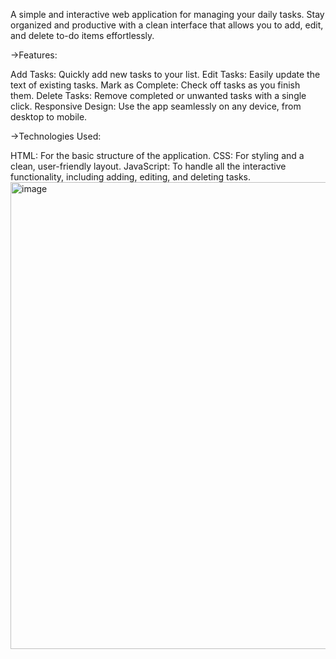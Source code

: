 A simple and interactive web application for managing your daily tasks. Stay organized and productive with a clean interface that allows you to add, edit, and delete to-do items effortlessly.

 ->Features:
  
Add Tasks: Quickly add new tasks to your list.
Edit Tasks: Easily update the text of existing tasks.
Mark as Complete: Check off tasks as you finish them.
Delete Tasks: Remove completed or unwanted tasks with a single click.
Responsive Design: Use the app seamlessly on any device, from desktop to mobile.

->Technologies Used:
  
HTML: For the basic structure of the application.
CSS: For styling and a clean, user-friendly layout.
JavaScript: To handle all the interactive functionality, including adding, editing, and deleting tasks.
<img width="1203" height="747" alt="image" src="https://github.com/user-attachments/assets/b161fa4e-a73e-4868-9332-86b01476d5db" />
